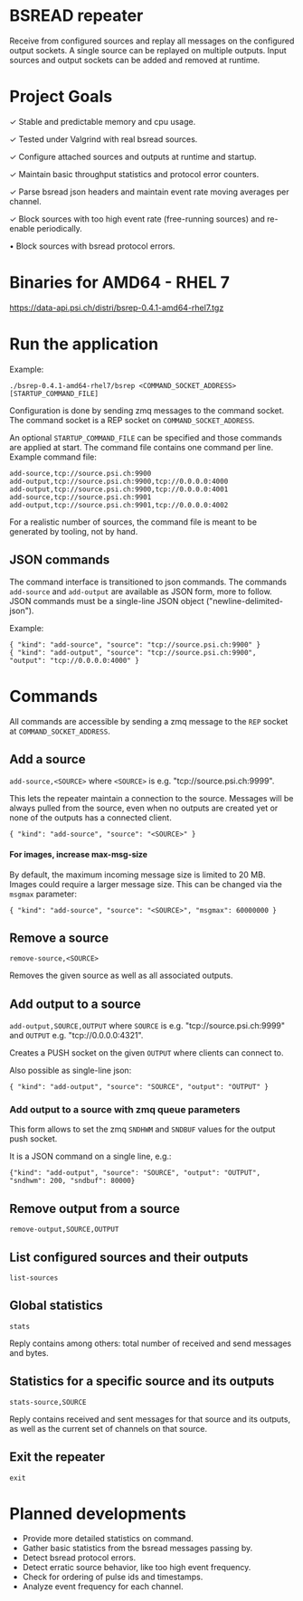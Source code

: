 # BSREAD repeater

Receive from configured sources and replay all messages on the configured output sockets.
A single source can be replayed on multiple outputs.
Input sources and output sockets can be added and removed at runtime.


# Project Goals

✓ Stable and predictable memory and cpu usage.

✓ Tested under Valgrind with real bsread sources.

✓ Configure attached sources and outputs at runtime and startup.

✓ Maintain basic throughput statistics and protocol error counters.

✓ Parse bsread json headers and maintain event rate moving averages per channel.

✓ Block sources with too high event rate (free-running sources) and re-enable periodically.

• Block sources with bsread protocol errors.


# Binaries for AMD64 - RHEL 7

<https://data-api.psi.ch/distri/bsrep-0.4.1-amd64-rhel7.tgz>


# Run the application

Example:
```
./bsrep-0.4.1-amd64-rhel7/bsrep <COMMAND_SOCKET_ADDRESS> [STARTUP_COMMAND_FILE]
```

Configuration is done by sending zmq messages to the command socket.
The command socket is a REP socket on `COMMAND_SOCKET_ADDRESS`.

An optional `STARTUP_COMMAND_FILE` can be specified and those commands are applied at start.
The command file contains one command per line.
Example command file:
```
add-source,tcp://source.psi.ch:9900
add-output,tcp://source.psi.ch:9900,tcp://0.0.0.0:4000
add-output,tcp://source.psi.ch:9900,tcp://0.0.0.0:4001
add-source,tcp://source.psi.ch:9901
add-output,tcp://source.psi.ch:9901,tcp://0.0.0.0:4002
```
For a realistic number of sources, the command file is meant to be
generated by tooling, not by hand.

## JSON commands

The command interface is transitioned to json commands. The commands `add-source` and `add-output`
are available as JSON form, more to follow. JSON commands must be a single-line JSON object
("newline-delimited-json").

Example:
```
{ "kind": "add-source", "source": "tcp://source.psi.ch:9900" }
{ "kind": "add-output", "source": "tcp://source.psi.ch:9900", "output": "tcp://0.0.0.0:4000" }
```


# Commands

All commands are accessible by sending a zmq message to the `REP` socket at `COMMAND_SOCKET_ADDRESS`.


## Add a source

`add-source,<SOURCE>` where `<SOURCE>` is e.g. "tcp://source.psi.ch:9999".

This lets the repeater maintain a connection to the source.
Messages will be always pulled from the source, even when no outputs are created yet
or none of the outputs has a connected client.

```
{ "kind": "add-source", "source": "<SOURCE>" }
```

#### For images, increase max-msg-size

By default, the maximum incoming message size is limited to 20 MB.
Images could require a larger message size.
This can be changed via the `msgmax` parameter:
```
{ "kind": "add-source", "source": "<SOURCE>", "msgmax": 60000000 }
```


## Remove a source

`remove-source,<SOURCE>`

Removes the given source as well as all associated outputs.


## Add output to a source

`add-output,SOURCE,OUTPUT`
where `SOURCE` is e.g. "tcp://source.psi.ch:9999"
and `OUTPUT` e.g. "tcp://0.0.0.0:4321".

Creates a PUSH socket on the given `OUTPUT` where clients can connect to.

Also possible as single-line json:
```
{ "kind": "add-output", "source": "SOURCE", "output": "OUTPUT" }
```


### Add output to a source with zmq queue parameters

This form allows to set the zmq `SNDHWM` and `SNDBUF` values for the output push socket.

It is a JSON command on a single line, e.g.:

`{"kind": "add-output", "source": "SOURCE", "output": "OUTPUT", "sndhwm": 200, "sndbuf": 80000}`


## Remove output from a source

`remove-output,SOURCE,OUTPUT`


## List configured sources and their outputs

`list-sources`


## Global statistics

`stats`

Reply contains among others: total number of received and send messages and bytes.


## Statistics for a specific source and its outputs

`stats-source,SOURCE`

Reply contains received and sent messages for that source and its outputs, as well as
the current set of channels on that source.


## Exit the repeater

`exit`


# Planned developments

* Provide more detailed statistics on command.
* Gather basic statistics from the bsread messages passing by.
* Detect bsread protocol errors.
* Detect erratic source behavior, like too high event frequency.
* Check for ordering of pulse ids and timestamps.
* Analyze event frequency for each channel.
